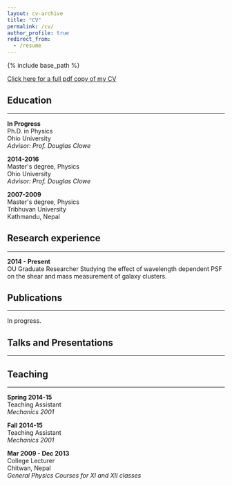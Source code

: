 ```yaml
---
layout: cv-archive
title: "CV"
permalink: /cv/
author_profile: true
redirect_from:
  - /resume
---
```


<style>
a.uline {text-decoration:underline;}
</style>

{% include base_path %}

<a href="../files/cv.pdf" class="uline">Click here for a full pdf copy of my CV</a>

## Education
---
**In Progress**<br>
Ph.D. in Physics<br>
Ohio University<br>
*Advisor: Prof. Douglas Clowe*

**2014-2016**<br>
Master's degree, Physics<br>
Ohio University<br>
*Advisor: Prof. Douglas Clowe*


**2007-2009**<br>
Master's degree, Physics<br>
Tribhuvan University<br>
Kathmandu, Nepal

## Research experience
---

**2014 - Present**<br>
OU Graduate Researcher
Studying the effect of wavelength dependent PSF on the shear and mass
measurement of galaxy clusters.



## Publications
---
In progress.



## Talks and Presentations
---


## Teaching
---
**Spring 2014-15**<br>
Teaching Assistant<br>
*Mechanics 2001*

**Fall 2014-15**<br>
Teaching Assistant<br>
*Mechanics 2001*

**Mar 2009 - Dec 2013**<br>
College Lecturer<br>
Chitwan, Nepal<br>
*General Physics Courses for XI and XII classes*
